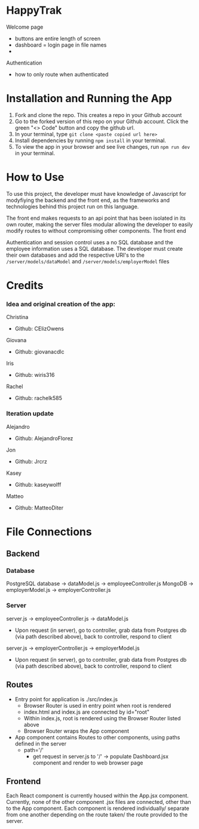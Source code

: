 # HappyTrak

Welcome page
* buttons are entire length of screen
* dashboard = login page in file names
* 

Authentication
* how to only route when authenticated

# Installation and Running the App

1. Fork and clone the repo. This creates a repo in your Github account
2. Go to the forked version of this repo on your Github account. Click the green "<> Code" button and copy the github url.
3. In your terminal, type `git clone <paste copied url here>`
4. Install dependencies by running `npm install` in your terminal.
5. To view the app in your browser and see live changes, run `npm run dev` in your terminal.

# How to Use

To use this project, the developer must have knowledge of Javascript for modyfiying the backend and the front end, as the frameworks and technologies behind this project run on this language. 

The front end makes requests to an api point that has been isolated in its own router, making the server files modular allowing the developer to easily modify routes to without compromising other components. The front end 

Authentication and session control uses a no SQL database and the employee information uses a SQL database. The developer must create their own databases and add the respective URI's to the `/server/models/dataModel` and `/server/models/employerModel` files


# Credits

### Idea and original creation of the app:

Christina
* Github: CElizOwens

Giovana
* Github: giovanacdlc

Iris
* Github: wiris316

Rachel
* Github: rachelk585

### Iteration update

Alejandro
* Github: AlejandroFlorez

Jon
* Github: Jrcrz

Kasey
* Github: kaseywolff

Matteo
* Github: MatteoDiter


# File Connections

## Backend

### Database
PostgreSQL database -> dataModel.js -> employeeController.js
MongoDB -> employerModel.js -> employerController.js

### Server
server.js -> employeeController.js -> dataModel.js
* Upon request (in server), go to controller, grab data from Postgres db (via path described above), back to controller, respond to client

server.js -> employerController.js -> employerModel.js
* Upon request (in server), go to controller, grab data from Postgres db (via path described above), back to controller, respond to client

## Routes
* Entry point for application is ./src/index.js
    * Browser Router is used in entry point when root is rendered
    * index.html and index.js are connected by id="root"
    * Within index.js, root is rendered using the Browser Router listed above
    * Browser Router wraps the App component
* App component contains Routes to other components, using paths defined in the server
    * path='/'
        * get request in server.js to '/' -> populate Dashboard.jsx component and render to web browser page

## Frontend
Each React component is currently housed within the App.jsx component. Currently, none of the other component .jsx files are connected, other than to the App component. Each component is rendered individually/ separate from one another depending on the route taken/ the route provided to the server.

